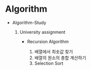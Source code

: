 # Algorithm
* Algorithm-Study
  1. University assignment

      * Recursion Algorithm
     
        1. 배열에서 최솟값 찾기
        2. 배열의 원소의 총합 계산하기
        3. Selection Sort
